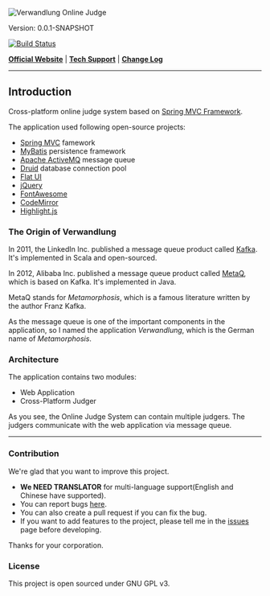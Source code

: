 ![Verwandlung Online Judge](https://raw.githubusercontent.com/zjhzxhz/voj/master/web/src/main/webapp/assets/img/logo.png)

Version: 0.0.1-SNAPSHOT

[![Build Status](https://travis-ci.org/zjhzxhz/voj.png?branch=master)](https://travis-ci.org/zjhzxhz/voj)

[**Official Website**](#) | 
[**Tech Support**](http://zjhzxhz.com) |
[**Change Log**](#)

---

## Introduction

Cross-platform online judge system based on [Spring MVC Framework](http://spring.io).

The application used following open-source projects:

 - [Spring MVC](http://spring.io) famework
 - [MyBatis](https://mybatis.github.io/mybatis-3/index.html) persistence framework
 - [Apache ActiveMQ](http://activemq.apache.org/) message queue
 - [Druid](https://github.com/alibaba/druid/) database connection pool
 - [Flat UI](http://flat-ui.com)
 - [jQuery](http://jquery.com)
 - [FontAwesome](http://fontawesome.io)
 - [CodeMirror](http://codemirror.net)
 - [Highlight.js](https://highlightjs.org/)

### The Origin of Verwandlung

In 2011, the LinkedIn Inc. published a message queue product called [Kafka](http://kafka.apache.org/). It's implemented in Scala and open-sourced.

In 2012, Alibaba Inc. published a message queue product called [MetaQ](https://github.com/killme2008/Metamorphosis), which is based on Kafka. It's implemented in Java.

MetaQ stands for *Metamorphosis*, which is a famous literature written by the author Franz Kafka.

As the message queue is one of the important components in the application, so I named the application *Verwandlung*, which is the German name of *Metamorphosis*.

### Architecture

The application contains two modules:

- Web Application
- Cross-Platform Judger

As you see, the Online Judge System can contain multiple judgers. The judgers communicate with the web application via message queue.

---

### Contribution

We're glad that you want to improve this project. 

- **We NEED TRANSLATOR** for multi-language support(English and Chinese have supported).
- You can report bugs [here](https://github.com/zjhzxhz/voj/issues).
- You can also create a pull request if you can fix the bug.
- If you want to add features to the project, please tell me in the [issues](https://github.com/zjhzxhz/voj/issues) page before developing.

Thanks for your corporation.

### License

This project is open sourced under GNU GPL v3.

